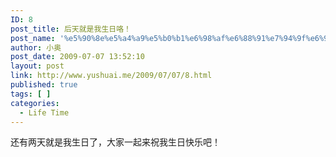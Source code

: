 ```yaml
---
ID: 8
post_title: 后天就是我生日咯！
post_name: '%e5%90%8e%e5%a4%a9%e5%b0%b1%e6%98%af%e6%88%91%e7%94%9f%e6%97%a5%e5%92%af%ef%bc%81'
author: 小奥
post_date: 2009-07-07 13:52:10
layout: post
link: http://www.yushuai.me/2009/07/07/8.html
published: true
tags: [ ]
categories:
  - Life Time
---
```

还有两天就是我生日了，大家一起来祝我生日快乐吧！